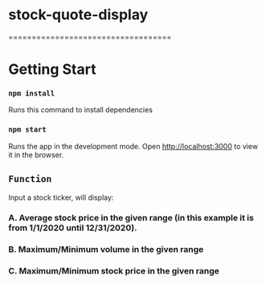 # stock-quote-display

===================================

# Getting Start

### `npm install`

Runs this command to install dependencies

### `npm start`

Runs the app in the development mode.
Open [http://localhost:3000](http://localhost:3000) to view it in the browser.

## `Function`

Input a stock ticker, will display:

### A. Average stock price in the given range (in this example it is from 1/1/2020 until 12/31/2020).

### B. Maximum/Minimum volume in the given range

### C. Maximum/Minimum stock price in the given range
